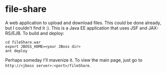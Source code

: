 file-share
==========

A web application to upload and download files.  This could be done already, but I couldn't find it :).  This is a Java EE application that uses JSF and JAX-RS/EJB.  To build and deploy:

    cd fileShare.war
    export JBOSS_HOME=<your JBoss dir>
    ant deploy

Perhaps someday I'll mavenize it.  To view the main page, just go to `http://<jboss server>:<port>/fileShare`.
